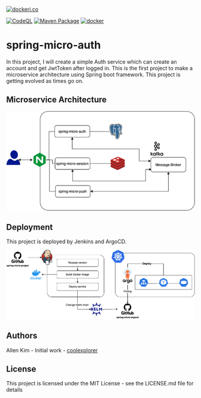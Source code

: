 [![dockeri.co](https://dockeri.co/image/coolexplorer/spring-micro-auth)](https://hub.docker.com/r/coolexplorer/spring-micro-auth)

[![CodeQL](https://github.com/coolexplorer/spring-micro-auth/actions/workflows/codeql-analysis.yml/badge.svg)](https://github.com/coolexplorer/spring-micro-auth/actions/workflows/codeql-analysis.yml)
[![Maven Package](https://github.com/coolexplorer/spring-micro-auth/actions/workflows/maven-publish.yml/badge.svg)](https://github.com/coolexplorer/spring-micro-auth/actions/workflows/maven-publish.yml)
[![docker](https://github.com/coolexplorer/spring-micro-auth/actions/workflows/docker.yml/badge.svg)](https://github.com/coolexplorer/spring-micro-auth/actions/workflows/docker.yml)

# spring-micro-auth
In this project, I will create a simple Auth service which can create an account and get JwtToken after logged in. 
This is the first project to make a microservice architecture using Spring boot framework.
This project is getting evolved as times go on. 

## Microservice Architecture
![spring-micro-architecture](./images/microservice-architecture.png)

## Deployment
This project is deployed by Jenkins and ArgoCD. 

![spring-mirco-deployment](./images/spring-micro-deployment.png)

## Authors
Allen Kim - Initial work - [coolexplorer](https://github.com/coolexplorer)

## License
This project is licensed under the MIT License - see the LICENSE.md file for details
